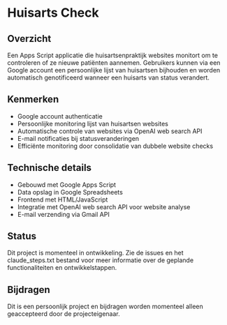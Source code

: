 # Huisarts Check

## Overzicht
Een Apps Script applicatie die huisartsenpraktijk websites monitort om te controleren of ze nieuwe patiënten aannemen. Gebruikers kunnen via een Google account een persoonlijke lijst van huisartsen bijhouden en worden automatisch genotificeerd wanneer een huisarts van status verandert.

## Kenmerken
- Google account authenticatie
- Persoonlijke monitoring lijst van huisartsen websites
- Automatische controle van websites via OpenAI web search API
- E-mail notificaties bij statusveranderingen
- Efficiënte monitoring door consolidatie van dubbele website checks

## Technische details
- Gebouwd met Google Apps Script
- Data opslag in Google Spreadsheets
- Frontend met HTML/JavaScript
- Integratie met OpenAI web search API voor website analyse
- E-mail verzending via Gmail API

## Status
Dit project is momenteel in ontwikkeling. Zie de issues en het claude_steps.txt bestand voor meer informatie over de geplande functionaliteiten en ontwikkelstappen.

## Bijdragen
Dit is een persoonlijk project en bijdragen worden momenteel alleen geaccepteerd door de projecteigenaar.